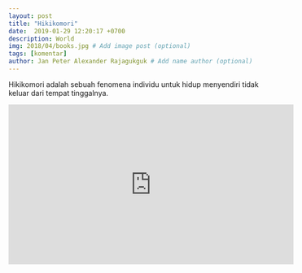 ```yaml
---
layout: post
title: "Hikikomori"
date:  2019-01-29 12:20:17 +0700
description: World
img: 2018/04/books.jpg # Add image post (optional)
tags: [komentar]
author: Jan Peter Alexander Rajagukguk # Add name author (optional)
---
```


Hikikomori adalah sebuah fenomena individu untuk hidup menyendiri tidak keluar dari tempat tinggalnya.

<iframe width="560" height="315" src="https://www.youtube.com/embed/oFgWy2ifX5s" frameborder="0" allow="accelerometer; autoplay; encrypted-media; gyroscope; picture-in-picture" allowfullscreen></iframe>
